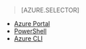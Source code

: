 > [AZURE.SELECTOR]
- [Azure Portal](virtual-networks-static-private-ip-classic-pportal.md)
- [PowerShell](virtual-networks-static-private-ip-classic-ps.md)
- [Azure CLI](virtual-networks-static-private-ip-classic-cli.md)
